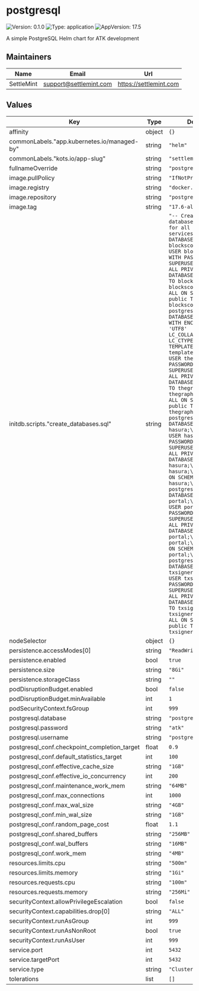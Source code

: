 # postgresql

![Version: 0.1.0](https://img.shields.io/badge/Version-0.1.0-informational?style=flat-square) ![Type: application](https://img.shields.io/badge/Type-application-informational?style=flat-square) ![AppVersion: 17.5](https://img.shields.io/badge/AppVersion-17.5-informational?style=flat-square)

A simple PostgreSQL Helm chart for ATK development

## Maintainers

| Name | Email | Url |
| ---- | ------ | --- |
| SettleMint | <support@settlemint.com> | <https://settlemint.com> |

## Values

| Key | Type | Default | Description |
|-----|------|---------|-------------|
| affinity | object | `{}` |  |
| commonLabels."app.kubernetes.io/managed-by" | string | `"helm"` |  |
| commonLabels."kots.io/app-slug" | string | `"settlemint-atk"` |  |
| fullnameOverride | string | `"postgresql"` |  |
| image.pullPolicy | string | `"IfNotPresent"` |  |
| image.registry | string | `"docker.io"` |  |
| image.repository | string | `"postgres"` |  |
| image.tag | string | `"17.6-alpine"` |  |
| initdb.scripts."create_databases.sql" | string | `"-- Create databases and users for all ATK services\nCREATE DATABASE blockscout;\nCREATE USER blockscout WITH PASSWORD 'atk' SUPERUSER;\nGRANT ALL PRIVILEGES ON DATABASE blockscout TO blockscout;\n\\c blockscout;\nGRANT ALL ON SCHEMA public TO blockscout;\n\n\\c postgres;\nCREATE DATABASE thegraph WITH ENCODING 'UTF8' LC_COLLATE='C' LC_CTYPE='C' TEMPLATE template0;\nCREATE USER thegraph WITH PASSWORD 'atk' SUPERUSER;\nGRANT ALL PRIVILEGES ON DATABASE thegraph TO thegraph;\n\\c thegraph;\nGRANT ALL ON SCHEMA public TO thegraph;\n\n\\c postgres;\nCREATE DATABASE hasura;\nCREATE USER hasura WITH PASSWORD 'atk' SUPERUSER;\nGRANT ALL PRIVILEGES ON DATABASE hasura TO hasura;\n\\c hasura;\nGRANT ALL ON SCHEMA public TO hasura;\n\n\\c postgres;\nCREATE DATABASE portal;\nCREATE USER portal WITH PASSWORD 'atk' SUPERUSER;\nGRANT ALL PRIVILEGES ON DATABASE portal TO portal;\n\\c portal;\nGRANT ALL ON SCHEMA public TO portal;\n\n\\c postgres;\nCREATE DATABASE txsigner;\nCREATE USER txsigner WITH PASSWORD 'atk' SUPERUSER;\nGRANT ALL PRIVILEGES ON DATABASE txsigner TO txsigner;\n\\c txsigner;\nGRANT ALL ON SCHEMA public TO txsigner;\n"` |  |
| nodeSelector | object | `{}` |  |
| persistence.accessModes[0] | string | `"ReadWriteOnce"` |  |
| persistence.enabled | bool | `true` |  |
| persistence.size | string | `"8Gi"` |  |
| persistence.storageClass | string | `""` |  |
| podDisruptionBudget.enabled | bool | `false` |  |
| podDisruptionBudget.minAvailable | int | `1` |  |
| podSecurityContext.fsGroup | int | `999` |  |
| postgresql.database | string | `"postgres"` |  |
| postgresql.password | string | `"atk"` |  |
| postgresql.username | string | `"postgres"` |  |
| postgresql_conf.checkpoint_completion_target | float | `0.9` |  |
| postgresql_conf.default_statistics_target | int | `100` |  |
| postgresql_conf.effective_cache_size | string | `"1GB"` |  |
| postgresql_conf.effective_io_concurrency | int | `200` |  |
| postgresql_conf.maintenance_work_mem | string | `"64MB"` |  |
| postgresql_conf.max_connections | int | `1000` |  |
| postgresql_conf.max_wal_size | string | `"4GB"` |  |
| postgresql_conf.min_wal_size | string | `"1GB"` |  |
| postgresql_conf.random_page_cost | float | `1.1` |  |
| postgresql_conf.shared_buffers | string | `"256MB"` |  |
| postgresql_conf.wal_buffers | string | `"16MB"` |  |
| postgresql_conf.work_mem | string | `"4MB"` |  |
| resources.limits.cpu | string | `"500m"` |  |
| resources.limits.memory | string | `"1Gi"` |  |
| resources.requests.cpu | string | `"100m"` |  |
| resources.requests.memory | string | `"256Mi"` |  |
| securityContext.allowPrivilegeEscalation | bool | `false` |  |
| securityContext.capabilities.drop[0] | string | `"ALL"` |  |
| securityContext.runAsGroup | int | `999` |  |
| securityContext.runAsNonRoot | bool | `true` |  |
| securityContext.runAsUser | int | `999` |  |
| service.port | int | `5432` |  |
| service.targetPort | int | `5432` |  |
| service.type | string | `"ClusterIP"` |  |
| tolerations | list | `[]` |  |
